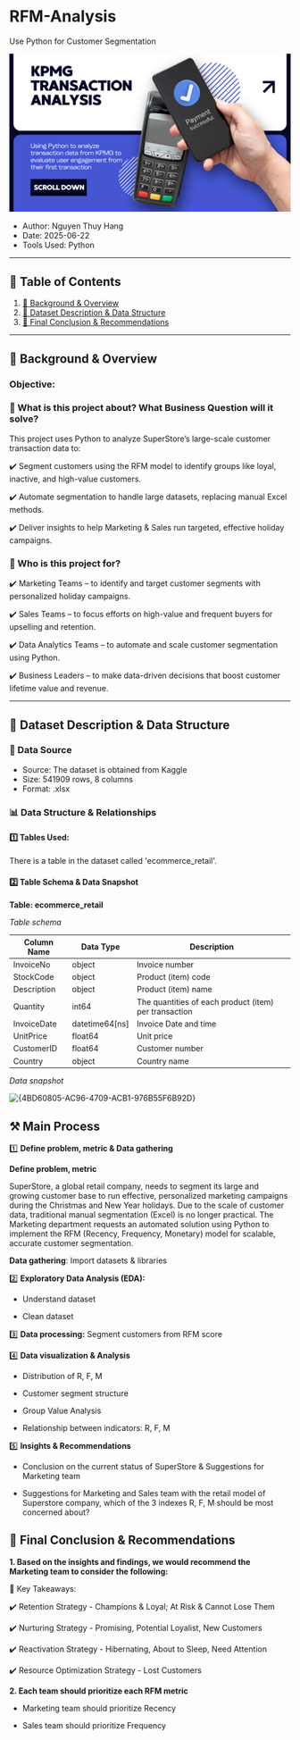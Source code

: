 # RFM-Analysis
Use Python for Customer Segmentation

![KPMG Transaction Analysis](https://github.com/Dorothy-Ho-Vy/Sample_SQL_Python_template/blob/4dee6ff56077b90b1aea82e8517136f7185a77a3/Blue%20White%20Modern%20Payment%20Gateway%20Service%20Twitter%20Post.png.crdownload)

- Author: Nguyen Thuy Hang  
- Date: 2025-06-22
- Tools Used: Python  

---

## 📑 Table of Contents  
1. [📌 Background & Overview](#-background--overview)  
2. [📂 Dataset Description & Data Structure](#-dataset-description--data-structure)  
3. [🔎 Final Conclusion & Recommendations](#-final-conclusion--recommendations)

---

## 📌 Background & Overview  

### Objective:
### 📖 What is this project about? What Business Question will it solve?
This project uses Python to analyze SuperStore’s large-scale customer transaction data to:

✔️ Segment customers using the RFM model to identify groups like loyal, inactive, and high-value customers.

✔️ Automate segmentation to handle large datasets, replacing manual Excel methods.

✔️ Deliver insights to help Marketing & Sales run targeted, effective holiday campaigns.
 


### 👤 Who is this project for?  

✔️ Marketing Teams – to identify and target customer segments with personalized holiday campaigns.

✔️ Sales Teams – to focus efforts on high-value and frequent buyers for upselling and retention.

✔️ Data Analytics Teams – to automate and scale customer segmentation using Python.

✔️ Business Leaders – to make data-driven decisions that boost customer lifetime value and revenue.





---

## 📂 Dataset Description & Data Structure  

### 📌 Data Source  
- Source: The dataset is obtained from Kaggle
- Size: 541909 rows, 8 columns
- Format: .xlsx  

### 📊 Data Structure & Relationships  

#### 1️⃣ Tables Used:  
There is a table in the dataset called 'ecommerce_retail'. 

#### 2️⃣ Table Schema & Data Snapshot  

**Table: ecommerce_retail**

*Table schema*

| Column Name | Data Type | Description |  
|-------------|----------|-------------|  
| InvoiceNo  |  object   | Invoice number |  
| StockCode  |  object     | Product (item) code |  
| Description    | object     | Product (item) name |  
| Quantity    | int64   | The quantities of each product (item) per transaction |  
| InvoiceDate    | datetime64[ns]  | Invoice Date and time |  
| UnitPrice    | float64   | Unit price |  
| CustomerID    | float64    | Customer number |  
| Country    | object   | Country name |  

*Data snapshot*

<img width="758" alt="{4BD60805-AC96-4709-ACB1-976B55F6B92D}" src="https://github.com/user-attachments/assets/8d796929-f5b2-4e3f-9ead-396bb2007bde" />





## ⚒️ Main Process

1️⃣ **Define problem, metric & Data gathering**

**Define problem, metric**

SuperStore, a global retail company, needs to segment its large and growing customer base to run effective, personalized marketing campaigns during the Christmas and New Year holidays. Due to the scale of customer data, traditional manual segmentation (Excel) is no longer practical. The Marketing department requests an automated solution using Python to implement the RFM (Recency, Frequency, Monetary) model for scalable, accurate customer segmentation.

**Data gathering**: Import datasets & libraries

2️⃣ **Exploratory Data Analysis (EDA):** 

- Understand dataset

- Clean dataset

3️⃣ **Data processing:** Segment customers from RFM score

4️⃣ **Data visualization & Analysis** 

- Distribution of R, F, M

- Customer segment structure

- Group Value Analysis

- Relationship between indicators: R, F, M 

5️⃣ **Insights & Recommendations**

- Conclusion on the current status of SuperStore & Suggestions for Marketing team

- Suggestions for Marketing and Sales team with the retail model of Superstore company, which of the 3 indexes R, F, M should be most concerned about?


## 🔎 Final Conclusion & Recommendations  

**1. Based on the insights and findings, we would recommend the Marketing team to consider the following:** 

📌 Key Takeaways:  

✔️ Retention Strategy - Champions & Loyal; At Risk & Cannot Lose Them

✔️ Nurturing Strategy - Promising, Potential Loyalist, New Customers 

✔️ Reactivation Strategy - Hibernating, About to Sleep, Need Attention

✔️ Resource Optimization Strategy - Lost Customers

**2. Each team should prioritize each RFM metric**

- Marketing team should prioritize Recency
  
- Sales team should prioritize Frequency
